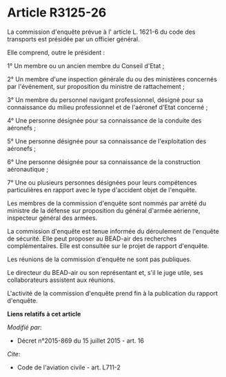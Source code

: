 # Article R3125-26

La commission d'enquête prévue à l' article L. 1621-6 du code des transports est présidée par un officier général. 

Elle comprend, outre le président : 

1° Un membre ou un ancien membre du Conseil d'Etat ; 

2° Un membre d'une inspection générale du ou des ministères concernés par l'événement, sur proposition du ministre de
rattachement ; 

3° Un membre du personnel navigant professionnel, désigné pour sa connaissance du milieu professionnel et de l'aéronef d'Etat
concerné ; 

4° Une personne désignée pour sa connaissance de la conduite des aéronefs ; 

5° Une personne désignée pour sa connaissance de l'exploitation des aéronefs ; 

6° Une personne désignée pour sa connaissance de la construction aéronautique ; 

7° Une ou plusieurs personnes désignées pour leurs compétences particulières en rapport avec le type d'accident objet de
l'enquête. 

Les membres de la commission d'enquête sont nommés par arrêté du ministre de la défense sur proposition du général d'armée
aérienne, inspecteur général des armées. 

La commission d'enquête est tenue informée du déroulement de l'enquête de sécurité. Elle peut proposer au BEAD-air des
recherches complémentaires. Elle est consultée sur le projet de rapport d'enquête. 

Les réunions de la commission d'enquête ne sont pas publiques. 

Le directeur du BEAD-air ou son représentant et, s'il le juge utile, ses collaborateurs assistent aux réunions. 

L'activité de la commission d'enquête prend fin à la publication du rapport d'enquête.

**Liens relatifs à cet article**

_Modifié par_:

  - Décret n°2015-869 du 15 juillet 2015 - art. 16

_Cite_:

  - Code de l'aviation civile - art. L711-2
